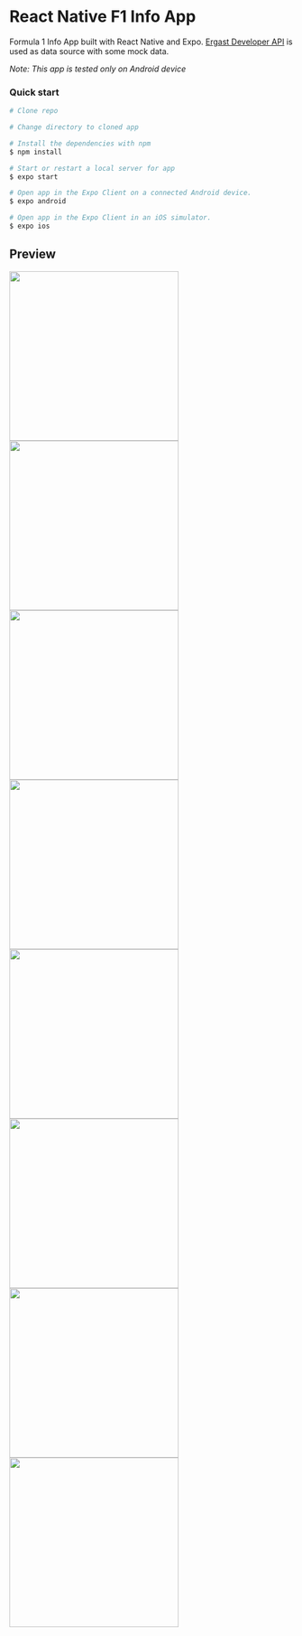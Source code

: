 # React Native F1 Info App

Formula 1 Info App built with React Native and Expo. 
[Ergast Developer API](http://ergast.com/mrd/) is used as data source with some mock data.

*Note: This app is tested only on Android device*

### Quick start

```bash
# Clone repo

# Change directory to cloned app

# Install the dependencies with npm
$ npm install

# Start or restart a local server for app
$ expo start

# Open app in the Expo Client on a connected Android device.
$ expo android

# Open app in the Expo Client in an iOS simulator.
$ expo ios
```

## Preview

<img src="screenshots/homepage.jpg" width="300">
<img src="screenshots/race_schedule.jpg" width="300">
<img src="screenshots/driver_standings.jpg" width="300">
<img src="screenshots/constructor_standings.jpg" width="300">
<img src="screenshots/news.jpg" width="300">
<img src="screenshots/race.jpg" width="300">
<img src="screenshots/driver_profile.jpg" width="300">
<img src="screenshots/team_profile.jpg" width="300">